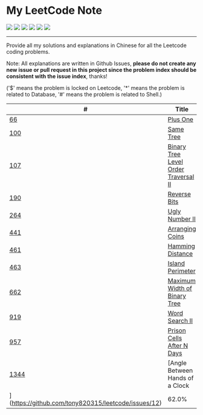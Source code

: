 # My LeetCode Note

![](https://img.shields.io/travis/skygragon/leetcode-cli.svg?style=flat)
![](https://img.shields.io/badge/language-C++-red.svg)
![](https://img.shields.io/badge/language-python-yellow.svg)
![](https://img.shields.io/badge/language-golang-blue.svg)
![](https://img.shields.io/badge/%3E-leetcode-green.svg)
![](https://img.shields.io/badge/%3C-awesome-green.svg)

---

Provide all my solutions and explanations in Chinese for all the Leetcode coding problems.

Note: All explanations are written in Github Issues, **please do not create any new issue or pull request in this project since the problem index should be consistent with the issue index**, thanks!

('$' means the problem is locked on Leetcode, '*' means the problem is related to Database, '#' means the problem is related to Shell.)



| # | Title | Solution | Difficulty |
|---| ----- | -------- | ---------- |
|[66](https://leetcode.com/problems/plus-one/)|[Plus One](https://github.com/tony820315/leetcode/issues/5)|42.9%|Easy|
|[100](https://leetcode.com/problems/same-tree/)|[Same Tree](https://github.com/tony820315/leetcode/issues/11)|53.0%|Easy|
|[107](https://leetcode.com/problems/binary-tree-level-order-traversal-ii/)|[Binary Tree Level Order Traversal II](https://github.com/tony820315/leetcode/issues/7)|53.1%|Easy|
|[190](https://leetcode.com/problems/reverse-bits/)|[Reverse Bits](https://github.com/tony820315/leetcode/issues/10)|39.2%|Easy|
|[264](https://leetcode.com/problems/ugly-number-ii/)|[Ugly Number II](https://github.com/tony820315/leetcode/issues/8)|40.4%|Medium|
|[441](https://leetcode.com/problems/arranging-coins/)|[Arranging Coins](https://github.com/tony820315/leetcode/issues/4)|42.0%|Easy|
|[461](https://leetcode.com/problems/hamming-distance)|[Hamming Distance](https://github.com/tony820315/leetcode/issues/4)|72.5%|Easy|
|[463](https://leetcode.com/problems/island-perimeter/)|[Island Perimeter](https://github.com/tony820315/leetcode/issues/6)|64.0%|Easy|
|[662](https://leetcode.com/problems/maximum-width-of-binary-tree/)|[Maximum Width of Binary Tree](https://github.com/tony820315/leetcode/issues/9)|41.6%|Medium|
|[919](https://leetcode.com/problems/word-search-ii/)|[Word Search II](https://github.com/tony820315/leetcode/issues/1)|34.4%|Hard|
|[957](https://leetcode.com/problems/prison-cells-after-n-days)|[Prison Cells After N Days](https://github.com/tony820315/leetcode/issues/2)|41.6%|Medium|
|[1344](https://leetcode.com/problems/angle-between-hands-of-a-clock/)|[Angle Between Hands of a Clock
](https://github.com/tony820315/leetcode/issues/12)|62.0%|Medium|




